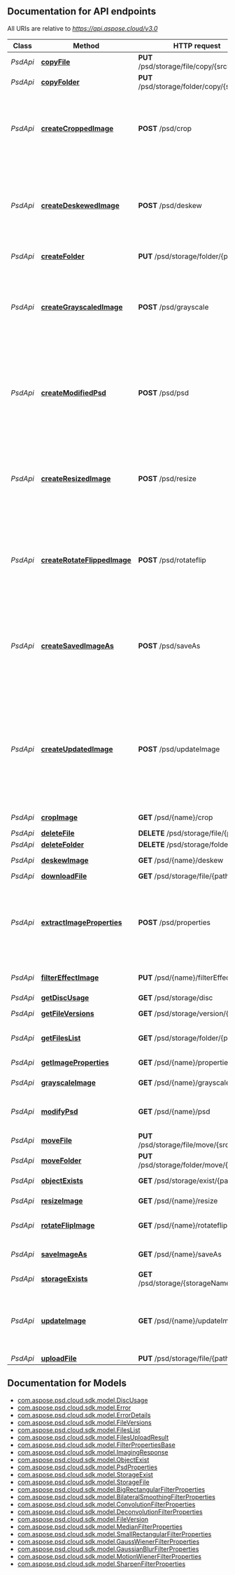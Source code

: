 <a name="documentation-for-api-endpoints"></a>
## Documentation for API endpoints

All URIs are relative to *https://api.aspose.cloud/v3.0*

Class | Method | HTTP request | Description
------------ | ------------- | ------------- | -------------
*PsdApi* | [**copyFile**](PsdApi.md#copyfile) | **PUT** /psd/storage/file/copy/{srcPath} | Copy file
*PsdApi* | [**copyFolder**](PsdApi.md#copyfolder) | **PUT** /psd/storage/folder/copy/{srcPath} | Copy folder
*PsdApi* | [**createCroppedImage**](PsdApi.md#createcroppedimage) | **POST** /psd/crop | Crop an image. Image data is passed as zero-indexed multipart/form-data content or as raw body stream.
*PsdApi* | [**createDeskewedImage**](PsdApi.md#createdeskewedimage) | **POST** /psd/deskew | Deskew an image. Image data is passed as zero-indexed multipart/form-data content or as raw body stream.
*PsdApi* | [**createFolder**](PsdApi.md#createfolder) | **PUT** /psd/storage/folder/{path} | Create the folder
*PsdApi* | [**createGrayscaledImage**](PsdApi.md#creategrayscaledimage) | **POST** /psd/grayscale | Grayscales an image. Image data is passed as zero-indexed multipart/form-data content or as raw body stream.
*PsdApi* | [**createModifiedPsd**](PsdApi.md#createmodifiedpsd) | **POST** /psd/psd | Update parameters of PSD image. Image data is passed as zero-indexed multipart/form-data content or as raw body stream.
*PsdApi* | [**createResizedImage**](PsdApi.md#createresizedimage) | **POST** /psd/resize | Resize an image. Image data is passed as zero-indexed multipart/form-data content or as raw body stream.
*PsdApi* | [**createRotateFlippedImage**](PsdApi.md#createrotateflippedimage) | **POST** /psd/rotateflip | Rotate and/or flip an image. Image data is passed as zero-indexed multipart/form-data content or as raw body stream.
*PsdApi* | [**createSavedImageAs**](PsdApi.md#createsavedimageas) | **POST** /psd/saveAs | Export existing image to another format. Image data is passed as zero-indexed multipart/form-data content or as raw body stream.             
*PsdApi* | [**createUpdatedImage**](PsdApi.md#createupdatedimage) | **POST** /psd/updateImage | Perform scaling, cropping and flipping of an image in a single request. Image data is passed as zero-indexed multipart/form-data content or as raw body stream.
*PsdApi* | [**cropImage**](PsdApi.md#cropimage) | **GET** /psd/{name}/crop | Crop an existing image.
*PsdApi* | [**deleteFile**](PsdApi.md#deletefile) | **DELETE** /psd/storage/file/{path} | Delete file
*PsdApi* | [**deleteFolder**](PsdApi.md#deletefolder) | **DELETE** /psd/storage/folder/{path} | Delete folder
*PsdApi* | [**deskewImage**](PsdApi.md#deskewimage) | **GET** /psd/{name}/deskew | Deskew an existing image.
*PsdApi* | [**downloadFile**](PsdApi.md#downloadfile) | **GET** /psd/storage/file/{path} | Download file
*PsdApi* | [**extractImageProperties**](PsdApi.md#extractimageproperties) | **POST** /psd/properties | Get properties of an image. Image data is passed as zero-indexed multipart/form-data content or as raw body stream.
*PsdApi* | [**filterEffectImage**](PsdApi.md#filtereffectimage) | **PUT** /psd/{name}/filterEffect | Apply filtering effects to an existing image.
*PsdApi* | [**getDiscUsage**](PsdApi.md#getdiscusage) | **GET** /psd/storage/disc | Get disc usage
*PsdApi* | [**getFileVersions**](PsdApi.md#getfileversions) | **GET** /psd/storage/version/{path} | Get file versions
*PsdApi* | [**getFilesList**](PsdApi.md#getfileslist) | **GET** /psd/storage/folder/{path} | Get all files and folders within a folder
*PsdApi* | [**getImageProperties**](PsdApi.md#getimageproperties) | **GET** /psd/{name}/properties | Get properties of an image.
*PsdApi* | [**grayscaleImage**](PsdApi.md#grayscaleimage) | **GET** /psd/{name}/grayscale | Grayscale an existing image.
*PsdApi* | [**modifyPsd**](PsdApi.md#modifypsd) | **GET** /psd/{name}/psd | Update parameters of existing PSD image.
*PsdApi* | [**moveFile**](PsdApi.md#movefile) | **PUT** /psd/storage/file/move/{srcPath} | Move file
*PsdApi* | [**moveFolder**](PsdApi.md#movefolder) | **PUT** /psd/storage/folder/move/{srcPath} | Move folder
*PsdApi* | [**objectExists**](PsdApi.md#objectexists) | **GET** /psd/storage/exist/{path} | Check if file or folder exists
*PsdApi* | [**resizeImage**](PsdApi.md#resizeimage) | **GET** /psd/{name}/resize | Resize an existing image.
*PsdApi* | [**rotateFlipImage**](PsdApi.md#rotateflipimage) | **GET** /psd/{name}/rotateflip | Rotate and/or flip an existing image.
*PsdApi* | [**saveImageAs**](PsdApi.md#saveimageas) | **GET** /psd/{name}/saveAs | Export existing image to another format.
*PsdApi* | [**storageExists**](PsdApi.md#storageexists) | **GET** /psd/storage/{storageName}/exist | Check if storage exists
*PsdApi* | [**updateImage**](PsdApi.md#updateimage) | **GET** /psd/{name}/updateImage | Perform scaling, cropping and flipping of an existing image in a single request.
*PsdApi* | [**uploadFile**](PsdApi.md#uploadfile) | **PUT** /psd/storage/file/{path} | Upload file


<a name="documentation-for-models"></a>
## Documentation for Models

 - [com.aspose.psd.cloud.sdk.model.DiscUsage](DiscUsage.md)
 - [com.aspose.psd.cloud.sdk.model.Error](Error.md)
 - [com.aspose.psd.cloud.sdk.model.ErrorDetails](ErrorDetails.md)
 - [com.aspose.psd.cloud.sdk.model.FileVersions](FileVersions.md)
 - [com.aspose.psd.cloud.sdk.model.FilesList](FilesList.md)
 - [com.aspose.psd.cloud.sdk.model.FilesUploadResult](FilesUploadResult.md)
 - [com.aspose.psd.cloud.sdk.model.FilterPropertiesBase](FilterPropertiesBase.md)
 - [com.aspose.psd.cloud.sdk.model.ImagingResponse](ImagingResponse.md)
 - [com.aspose.psd.cloud.sdk.model.ObjectExist](ObjectExist.md)
 - [com.aspose.psd.cloud.sdk.model.PsdProperties](PsdProperties.md)
 - [com.aspose.psd.cloud.sdk.model.StorageExist](StorageExist.md)
 - [com.aspose.psd.cloud.sdk.model.StorageFile](StorageFile.md)
 - [com.aspose.psd.cloud.sdk.model.BigRectangularFilterProperties](BigRectangularFilterProperties.md)
 - [com.aspose.psd.cloud.sdk.model.BilateralSmoothingFilterProperties](BilateralSmoothingFilterProperties.md)
 - [com.aspose.psd.cloud.sdk.model.ConvolutionFilterProperties](ConvolutionFilterProperties.md)
 - [com.aspose.psd.cloud.sdk.model.DeconvolutionFilterProperties](DeconvolutionFilterProperties.md)
 - [com.aspose.psd.cloud.sdk.model.FileVersion](FileVersion.md)
 - [com.aspose.psd.cloud.sdk.model.MedianFilterProperties](MedianFilterProperties.md)
 - [com.aspose.psd.cloud.sdk.model.SmallRectangularFilterProperties](SmallRectangularFilterProperties.md)
 - [com.aspose.psd.cloud.sdk.model.GaussWienerFilterProperties](GaussWienerFilterProperties.md)
 - [com.aspose.psd.cloud.sdk.model.GaussianBlurFilterProperties](GaussianBlurFilterProperties.md)
 - [com.aspose.psd.cloud.sdk.model.MotionWienerFilterProperties](MotionWienerFilterProperties.md)
 - [com.aspose.psd.cloud.sdk.model.SharpenFilterProperties](SharpenFilterProperties.md)

